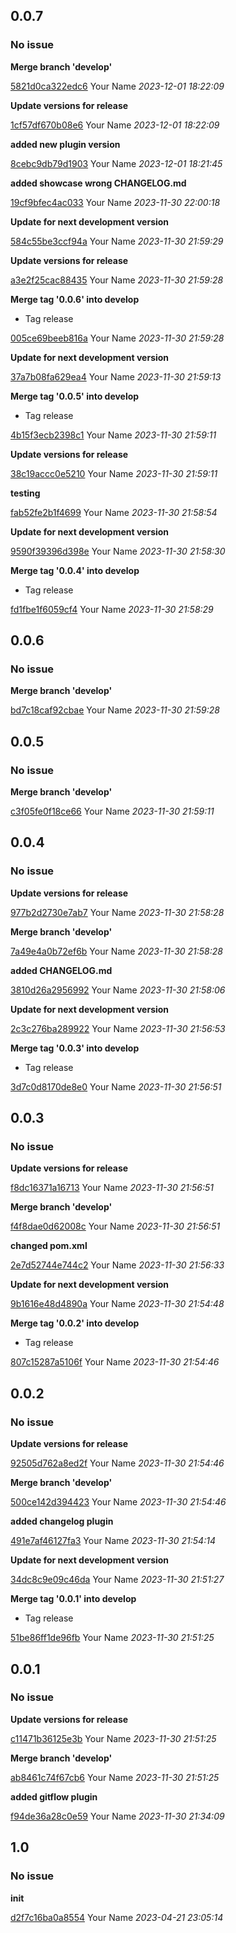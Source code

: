 ## 0.0.7
### No issue

**Merge branch 'develop'**


[5821d0ca322edc6](https://github.com/Mom0aut/Versionbumping/commit/5821d0ca322edc6) Your Name *2023-12-01 18:22:09*

**Update versions for release**


[1cf57df670b08e6](https://github.com/Mom0aut/Versionbumping/commit/1cf57df670b08e6) Your Name *2023-12-01 18:22:09*

**added new plugin version**


[8cebc9db79d1903](https://github.com/Mom0aut/Versionbumping/commit/8cebc9db79d1903) Your Name *2023-12-01 18:21:45*

**added showcase wrong CHANGELOG.md**


[19cf9bfec4ac033](https://github.com/Mom0aut/Versionbumping/commit/19cf9bfec4ac033) Your Name *2023-11-30 22:00:18*

**Update for next development version**


[584c55be3ccf94a](https://github.com/Mom0aut/Versionbumping/commit/584c55be3ccf94a) Your Name *2023-11-30 21:59:29*

**Update versions for release**


[a3e2f25cac88435](https://github.com/Mom0aut/Versionbumping/commit/a3e2f25cac88435) Your Name *2023-11-30 21:59:28*

**Merge tag '0.0.6' into develop**

 * Tag release

[005ce69beeb816a](https://github.com/Mom0aut/Versionbumping/commit/005ce69beeb816a) Your Name *2023-11-30 21:59:28*

**Update for next development version**


[37a7b08fa629ea4](https://github.com/Mom0aut/Versionbumping/commit/37a7b08fa629ea4) Your Name *2023-11-30 21:59:13*

**Merge tag '0.0.5' into develop**

 * Tag release

[4b15f3ecb2398c1](https://github.com/Mom0aut/Versionbumping/commit/4b15f3ecb2398c1) Your Name *2023-11-30 21:59:11*

**Update versions for release**


[38c19accc0e5210](https://github.com/Mom0aut/Versionbumping/commit/38c19accc0e5210) Your Name *2023-11-30 21:59:11*

**testing**


[fab52fe2b1f4699](https://github.com/Mom0aut/Versionbumping/commit/fab52fe2b1f4699) Your Name *2023-11-30 21:58:54*

**Update for next development version**


[9590f39396d398e](https://github.com/Mom0aut/Versionbumping/commit/9590f39396d398e) Your Name *2023-11-30 21:58:30*

**Merge tag '0.0.4' into develop**

 * Tag release

[fd1fbe1f6059cf4](https://github.com/Mom0aut/Versionbumping/commit/fd1fbe1f6059cf4) Your Name *2023-11-30 21:58:29*


## 0.0.6
### No issue

**Merge branch 'develop'**


[bd7c18caf92cbae](https://github.com/Mom0aut/Versionbumping/commit/bd7c18caf92cbae) Your Name *2023-11-30 21:59:28*


## 0.0.5
### No issue

**Merge branch 'develop'**


[c3f05fe0f18ce66](https://github.com/Mom0aut/Versionbumping/commit/c3f05fe0f18ce66) Your Name *2023-11-30 21:59:11*


## 0.0.4
### No issue

**Update versions for release**


[977b2d2730e7ab7](https://github.com/Mom0aut/Versionbumping/commit/977b2d2730e7ab7) Your Name *2023-11-30 21:58:28*

**Merge branch 'develop'**


[7a49e4a0b72ef6b](https://github.com/Mom0aut/Versionbumping/commit/7a49e4a0b72ef6b) Your Name *2023-11-30 21:58:28*

**added CHANGELOG.md**


[3810d26a2956992](https://github.com/Mom0aut/Versionbumping/commit/3810d26a2956992) Your Name *2023-11-30 21:58:06*

**Update for next development version**


[2c3c276ba289922](https://github.com/Mom0aut/Versionbumping/commit/2c3c276ba289922) Your Name *2023-11-30 21:56:53*

**Merge tag '0.0.3' into develop**

 * Tag release

[3d7c0d8170de8e0](https://github.com/Mom0aut/Versionbumping/commit/3d7c0d8170de8e0) Your Name *2023-11-30 21:56:51*


## 0.0.3
### No issue

**Update versions for release**


[f8dc16371a16713](https://github.com/Mom0aut/Versionbumping/commit/f8dc16371a16713) Your Name *2023-11-30 21:56:51*

**Merge branch 'develop'**


[f4f8dae0d62008c](https://github.com/Mom0aut/Versionbumping/commit/f4f8dae0d62008c) Your Name *2023-11-30 21:56:51*

**changed pom.xml**


[2e7d52744e744c2](https://github.com/Mom0aut/Versionbumping/commit/2e7d52744e744c2) Your Name *2023-11-30 21:56:33*

**Update for next development version**


[9b1616e48d4890a](https://github.com/Mom0aut/Versionbumping/commit/9b1616e48d4890a) Your Name *2023-11-30 21:54:48*

**Merge tag '0.0.2' into develop**

 * Tag release

[807c15287a5106f](https://github.com/Mom0aut/Versionbumping/commit/807c15287a5106f) Your Name *2023-11-30 21:54:46*


## 0.0.2
### No issue

**Update versions for release**


[92505d762a8ed2f](https://github.com/Mom0aut/Versionbumping/commit/92505d762a8ed2f) Your Name *2023-11-30 21:54:46*

**Merge branch 'develop'**


[500ce142d394423](https://github.com/Mom0aut/Versionbumping/commit/500ce142d394423) Your Name *2023-11-30 21:54:46*

**added changelog plugin**


[491e7af46127fa3](https://github.com/Mom0aut/Versionbumping/commit/491e7af46127fa3) Your Name *2023-11-30 21:54:14*

**Update for next development version**


[34dc8c9e09c46da](https://github.com/Mom0aut/Versionbumping/commit/34dc8c9e09c46da) Your Name *2023-11-30 21:51:27*

**Merge tag '0.0.1' into develop**

 * Tag release

[51be86ff1de96fb](https://github.com/Mom0aut/Versionbumping/commit/51be86ff1de96fb) Your Name *2023-11-30 21:51:25*


## 0.0.1
### No issue

**Update versions for release**


[c11471b36125e3b](https://github.com/Mom0aut/Versionbumping/commit/c11471b36125e3b) Your Name *2023-11-30 21:51:25*

**Merge branch 'develop'**


[ab8461c74f67cb6](https://github.com/Mom0aut/Versionbumping/commit/ab8461c74f67cb6) Your Name *2023-11-30 21:51:25*

**added gitflow plugin**


[f94de36a28c0e59](https://github.com/Mom0aut/Versionbumping/commit/f94de36a28c0e59) Your Name *2023-11-30 21:34:09*


## 1.0
### No issue

**init**


[d2f7c16ba0a8554](https://github.com/Mom0aut/Versionbumping/commit/d2f7c16ba0a8554) Your Name *2023-04-21 23:05:14*


